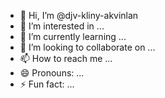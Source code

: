 - 👋 Hi, I’m @djv-kliny-akvinlan
- 👀 I’m interested in ...
- 🌱 I’m currently learning ...
- 💞️ I’m looking to collaborate on ...
- 📫 How to reach me ...
- 😄 Pronouns: ...
- ⚡ Fun fact: ...

<!---
djv-kliny-akvinlan/djv-kliny-akvinlan is a ✨ special ✨ repository because its `README.md` (this file) appears on your GitHub profile.
You can click the Preview link to take a look at your changes.
--->
